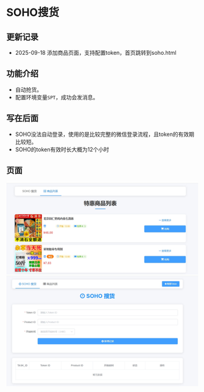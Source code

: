 # SOHO搜货

## 更新记录

- 2025-09-18 添加商品页面，支持配置token，首页跳转到soho.html

## 功能介绍

- 自动抢货。
- 配置环境变量`SPT`，成功会发消息。

## 写在后面

- SOHO没法自动登录，使用的是比较完整的微信登录流程，且token的有效期比较短。
- SOHO的token有效时长大概为12个小时

## 页面

![1](https://github.com/lyrric/soho-py/blob/main/images/image1.png "title")
![1](https://github.com/lyrric/soho-py/blob/main/images/image2.png "title")